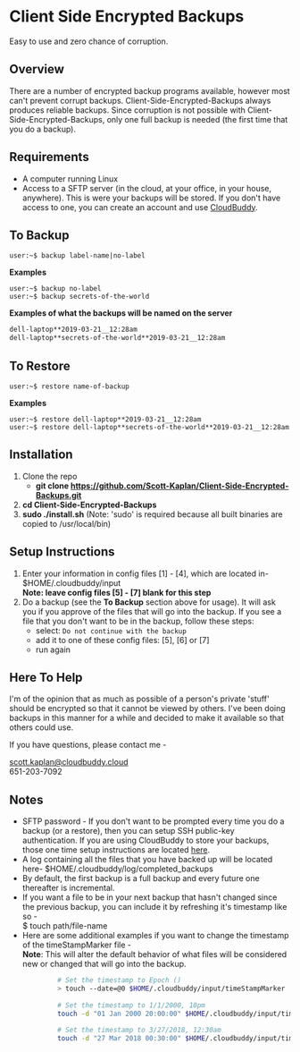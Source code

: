 # Client Side Encrypted Backups
Easy to use and zero chance of corruption.
## Overview
There are a number of encrypted backup programs available, however most can't prevent corrupt backups.  Client-Side-Encrypted-Backups always produces reliable backups.  Since corruption is not possible with Client-Side-Encrypted-Backups, only one full backup is needed (the first time that you do a backup).
## Requirements
* A computer running Linux
* Access to a SFTP server (in the cloud, at your office, in your house, anywhere).  This is were your backups will be stored.  If you don't have access to one, you can create an account and use [CloudBuddy](https://cloudbuddy.cloud).

## To Backup
```console
user:~$ backup label-name|no-label
```
**Examples**
```console
user:~$ backup no-label
user:~$ backup secrets-of-the-world
```
**Examples of what the backups will be named on the server**
```bash
dell-laptop**2019-03-21__12:28am
dell-laptop**secrets-of-the-world**2019-03-21__12:28am
```
## To Restore
```console
user:~$ restore name-of-backup
```
**Examples**
```console
user:~$ restore dell-laptop**2019-03-21__12:28am
user:~$ restore dell-laptop**secrets-of-the-world**2019-03-21__12:28am
```
## Installation
1.  Clone the repo
	* 	**git clone https://github.com/Scott-Kaplan/Client-Side-Encrypted-Backups.git**
2.  **cd Client-Side-Encrypted-Backups**
3.  **sudo ./install.sh** (Note: 'sudo' is required because all built binaries are copied to /usr/local/bin)

## Setup Instructions
1.  Enter your information in config files [1] - [4], which are located in- $HOME/.cloudbuddy/input<br>
	  **Note: leave config files [5] - [7] blank for this step**
2.  Do a backup (see the **To Backup** section above for usage).  It will ask you if you approve of the files that will go into the backup.  If you see a file that you don't want to be in the backup, follow these steps:
	- 	select: `Do not continue with the backup`
	-   add it to one of these config files: [5], [6] or [7]
	-   run again

## Here To Help
I'm of the opinion that as much as possible of a person's private 'stuff'
should be encrypted so that it cannot be viewed by others.  I've been doing backups in this manner for a while
and decided to make it available so that others could use.

If you have questions, please contact me -

scott.kaplan@cloudbuddy.cloud<br>
651-203-7092

## Notes
* SFTP password - If you don't want to be prompted every time you do a backup (or a restore),
	then you can setup SSH public-key authentication.  If you are using CloudBuddy to store your backups, those one time setup instructions are located [here](https://cloudbuddy.cloud/how-to-use.html).
* A log containing all the files that you have backed up will be located here- $HOME/.cloudbuddy/log/completed_backups
* By default, the first backup is a full backup and every future one thereafter is incremental.
* If you want a file to be in your next backup that hasn't changed since the previous backup, you can include it by refreshing it's timestamp like so -<br>
  $ touch path/file-name
* Here are some additional examples if you want to change the timestamp of the timeStampMarker file -<br>
	**Note**:  This will alter the default behavior of what files will be considered new or changed that will go into the backup.
```bash
			# Set the timestamp to Epoch ()
			> touch --date=@0 $HOME/.cloudbuddy/input/timeStampMarker
			
			# Set the timestamp to 1/1/2000, 10pm
			touch -d "01 Jan 2000 20:00:00" $HOME/.cloudbuddy/input/timeStampMarker
			
			# Set the timestamp to 3/27/2018, 12:30am
			touch -d "27 Mar 2018 00:30:00" $HOME/.cloudbuddy/input/timeStampMarker
```
	
  
  
  
  
